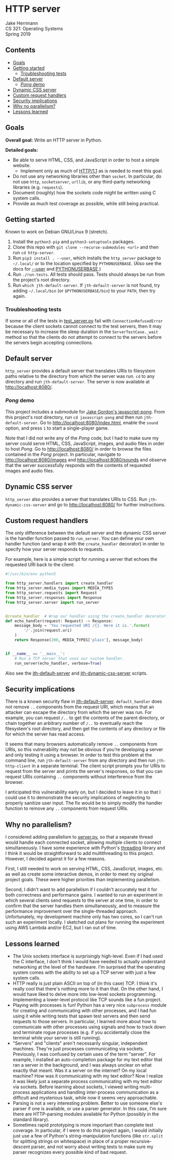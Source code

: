 # HTTP server

Jake Herrmann\
CS 321: Operating Systems\
Spring 2019

## Contents

- [Goals](#goals)
- [Getting started](#getting-started)
  - [Troubleshooting tests](#troubleshooting-tests)
- [Default server](#default-server)
  - [*Pong* demo](#pong-demo)
- [Dynamic CSS server](#dynamic-css-server)
- [Custom request handlers](#custom-request-handlers)
- [Security implications](#security-implications)
- [Why no parallelism?](#why-no-parallelism)
- [Lessons learned](#lessons-learned)

## Goals

**Overall goal:** Write an HTTP server in Python.

**Detailed goals:**

- Be able to serve HTML, CSS, and JavaScript in order to host a simple website.
  - Implement only as much of [HTTP/1.1](https://tools.ietf.org/html/rfc2616)
    as is needed to meet this goal.
- Do not use any networking libraries other than `socket`. In particular, do
  not use `http`, `socketserver`, `urllib`, or any third-party networking
  libraries (e.g. `requests`).
- Document (roughly) how the sockets code might be written using C system
  calls.
- Provide as much test coverage as possible, while still being practical.

## Getting started

Known to work on Debian GNU/Linux 9 (stretch).

1. Install the `python3-pip` and `python3-setuptools` packages.
2. Clone this repo with `git clone --recurse-submodules <url>` and then run `cd
http-server`.
3. Run `pip3 install . --user`, which installs the `http_server` package to
`~/.local/` or to the location specified by `PYTHONUSERBASE`. (Also see the
docs for
[--user](https://pip.pypa.io/en/stable/reference/pip_install/#cmdoption-user)
and
[PYTHONUSERBASE](https://docs.python.org/3/using/cmdline.html#envvar-PYTHONUSERBASE).)
4. Run `./run-tests`. All tests should pass. Tests should always be run from
the project's root directory.
5. Run `which jth-default-server`. If `jth-default-server` is not found, try
adding `~/.local/bin` (or `$PYTHONUSERBASE/bin`) to your `PATH`, then try
again.

### Troubleshooting tests

If some or all of the tests in [test_server.py](tests/test_server.py) fail with
`ConnectionRefusedError` because the client sockets cannot connect to the test
servers, then it may be necessary to increase the sleep duration in the
`ServerTestCase._wait` method so that the clients do not attempt to connect to
the servers before the servers begin accepting connections.

## Default server

`http_server` provides a default server that translates URIs to filesystem
paths relative to the directory from which the server was run. `cd` to any
directory and run `jth-default-server`. The server is now available at
[http://localhost:8080/](http://localhost:8080/).

### *Pong* demo

This project includes a submodule for [Jake Gordon's
javascript-pong](https://github.com/jakesgordon/javascript-pong). From this
project's root directory, run `cd javascript-pong` and then run
`jth-default-server`. Go to
[http://localhost:8080/index.html](http://localhost:8080/index.html), enable
the `sound` option, and press `1` to start a single-player game.

Note that I did not write any of the *Pong* code, but I had to make sure my
server could serve HTML, CSS, JavaScript, images, and audio files in order to
host *Pong*. Go to [http://localhost:8080/](http://localhost:8080/) in order to
browse the files contained in the *Pong* project. In particular, navigate to
[http://localhost:8080/images](http://localhost:8080/images) and
[http://localhost:8080/sounds](http://localhost:8080/sounds) and observe that
the server successfully responds with the contents of requested images and
audio files.

## Dynamic CSS server

`http_server` also provides a server that translates URIs to CSS. Run
`jth-dynamic-css-server` and go to
[http://localhost:8080/](http://localhost:8080/) for further instructions.

## Custom request handlers

The only difference between the default server and the dynamic CSS server is
the handler function passed to `run_server`. You can define your own handler
function (and wrap it with the `create_handler` decorator) in order to specify
how your server responds to requests.

For example, here is a simple script for running a server that echoes the
requested URI back to the client:

```python
#!/usr/bin/env python3

from http_server.handlers import create_handler
from http_server.media_types import MEDIA_TYPES
from http_server.requests import Request
from http_server.responses import Response
from http_server.server import run_server


@create_handler  # Wrap our handler using the create_handler decorator.
def echo_handler(request: Request) -> Response:
    message_body = 'You requested URI /{}. Here it is.'.format(
        '/'.join(request.uri)
    )
    return Response(200, MEDIA_TYPES['plain'], message_body)


if __name__ == '__main__':
    # Run a TCP server that uses our custom handler.
    run_server(echo_handler, verbose=True)
```

Also see the [jth-default-server](scripts/jth-default-server) and
[jth-dynamic-css-server](scripts/jth-dynamic-css-server) scripts.

## Security implications

There is a known security flaw in
[jth-default-server](scripts/jth-default-server). `default_handler` does not
remove `..` components from the request URI, which means that an attacker can
escape the directory from which the server was run. For example, you can
request `/..` to get the contents of the parent directory, or chain together an
arbitrary number of `/..` to eventually reach the filesystem's root directory,
and then get the contents of any directory or file for which the server has
read access.

It seems that many browsers automatically remove `..` components from URIs, so
this vulnerability may not be obvious if you're developing a server and only
testing it using a browser. In order to test this problem at the command line,
run `jth-default-server` from any directory and then run `jth-http-client` in a
separate terminal. The client script prompts you for URIs to request from the
server and prints the server's responses, so that you can request URIs
containing `..` components without interference from the browser.

I anticipated this vulnerability early on, but I decided to leave it in so that
I could use it to demonstrate the security implications of neglecting to
properly sanitize user input. The fix would be to simply modify the handler
function to remove any `..` components from request URIs.

## Why no parallelism?

I considered adding parallelism to [server.py](http_server/server.py), so that
a separate thread would handle each connected socket, allowing multiple clients
to connect simultaneously. I have some experience with Python's
[threading](https://docs.python.org/3/library/threading.html) library and I
think it would be straightforward to add multithreading to this project.
However, I decided against it for a few reasons.

First, I still needed to work on serving HTML, CSS, JavaScript, images, etc. as
well as create some interactive demos, in order to meet my original project
goals. These were higher priorities than implementing parallelism.

Second, I didn't want to add parallelism if I couldn't accurately test it for
both correctness and performance gains. I wanted to run an experiment in which
several clients send requests to the server at one time, in order to confirm
that the server handles them simultaneously, and to measure the performance
improvement over the single-threaded approach. Unfortunately, my development
machine only has two cores, so I can't run such an experiment locally. I
sketched out plans for running the experiment using AWS Lambda and/or EC2, but
I ran out of time.

## Lessons learned

- The Unix sockets interface is surprisingly high-level. Even if I had used the
  C interface, I don't think I would have needed to actually understand
  networking at the level of the hardware. I'm surprised that the operating
  system comes with the ability to set up a TCP server with just a few system
  calls.
- HTTP really is just plain ASCII on top of (in this case) TCP. I think it's
  really cool that there's nothing more to it than that. On the other hand, I
  would have liked to delve more into low-level sockets programming.
  Implementing a lower-level protocol like TCP sounds like a fun project.
- Playing with processes is fun! Python has a very nice `subprocess` module for
  creating and communicating with other processes, and I had fun using it while
  writing tests that spawn test servers and then send requests to those
  servers. In particular, I learned more about how to communicate with other
  processes using signals and how to track down and terminate rogue processes
  (e.g. if you accidentally close the terminal while your server is still
  running).
- "Servers" and "clients" aren't necessarily singular, independent machines.
  They're just processes communicating via sockets. Previously, I was confused
  by certain uses of the term "server". For example, I installed an
  auto-completion package for my text editor that ran a server in the
  background, and I was always unclear on what exactly that meant. Was it a
  server on the internet? On my local machine? How was it communicating with my
  text editor? Now I realize it was likely just a separate process
  communicating with my text editor via sockets. Before learning about sockets,
  I viewed writing multi-process applications and handling inter-process
  communication as a difficult and mysterious task, while now it seems very
  approachable.
- Parsing is not a very interesting problem. Better to use someone else's
  parser if one is available, or use a parser generator. In this case, I'm sure
  there are HTTP-parsing modules available for Python (possibly in the standard
  library).
- Sometimes rapid prototyping is more important than complete test coverage. In
  particular, if I were to do this project again, I would initially just use a
  few of Python's string-manipulation functions (like `str.split` for splitting
  strings on whitespace) in place of a proper recursive-descent parser, and not
  worry about writing tests to make sure my parser recognizes every possible
  kind of bad request.
